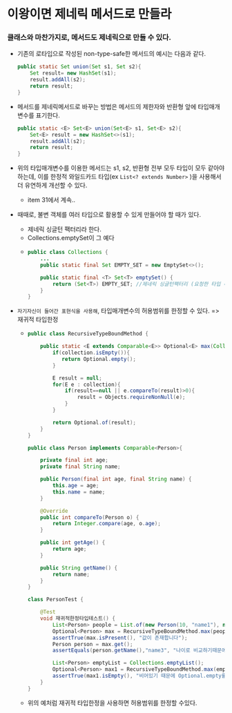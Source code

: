 # 이왕이면 제네릭 메서드로 만들라

### 클래스와 마찬가지로, 메서드도 제네릭으로 만들 수 있다.

+ 기존의 로타입으로 작성된 non-type-safe한 메서드의 예시는 다음과 같다.
    ```java
    public static Set union(Set s1, Set s2){
        Set result= new HashSet(s1);
        result.addAll(s2);
        return result;
    }
    ```

+ 메서드를 제네릭메서드로 바꾸는 방법은 메서드의 제한자와 반환형 앞에 타입매개변수를 표기한다.
    ```java
    public static <E> Set<E> union(Set<E> s1, Set<E> s2){
        Set<E> result = new HashSet<>(s1);
        result.addAll(s2);
        return result;
    }
    ```
  
+ 위의 타입매개변수를 이용한 메서드는 s1, s2, 반환형 전부 모두 타입이 모두 같아야하는데, 이를 한정적 와일드카드 타입(ex `List<? extends Number>` )을 사용해서 더 유연하게 개선할 수 있다.
  + item 31에서 계속..
+ 때때로, 불변 객체를 여러 타입으로 활용할 수 있게 만들어야 할 때가 있다.
  + 제네릭 싱글턴 팩터리라 한다.
  + Collections.emptySet이 그 예다
  + ```java
    public class Collections {
        ...
        public static final Set EMPTY_SET = new EmptySet<>();
    
        public static final <T> Set<T> emptySet() {
            return (Set<T>) EMPTY_SET; //제네릭 싱글턴팩터리 (요청한 타입 매개변수에 맞게 매번 그 객체의 타입을 바꿔주는 방식)
        }
    }
    ```

+ `자기자신이 들어간 표현식을 사용해`, 타입매개변수의 허용범위를 한정할 수 있다. => 재귀적 타입한정
  + ````java
    public class RecursiveTypeBoundMethod {

        public static <E extends Comparable<E>> Optional<E> max(Collection<E> collection) {
            if(collection.isEmpty()){
               return Optional.empty();
            }

            E result = null;
            for(E e : collection){
                if(result==null || e.compareTo(result)>0){
                    result = Objects.requireNonNull(e);
                }
            }

            return Optional.of(result);
        }
    }
    
    public class Person implements Comparable<Person>{

        private final int age;
        private final String name;

        public Person(final int age, final String name) {
            this.age = age;
            this.name = name;
        }

        @Override
        public int compareTo(Person o) {
            return Integer.compare(age, o.age);
        }

        public int getAge() {
            return age;
        }

        public String getName() {
            return name;
        }
    }
    
    class PersonTest {

        @Test
        void 재귀적한정타입테스트() {
            List<Person> people = List.of(new Person(10, "name1"), new Person(20, "name2"), new Person(50, "name3"), new Person(40, "name4"));
            Optional<Person> max = RecursiveTypeBoundMethod.max(people);
            assertTrue(max.isPresent(), "값이 존재합니다");
            Person person = max.get();
            assertEquals(person.getName(),"name3", "나이로 비교하기때문에 name3이 나옵니다.");

            List<Person> emptyList = Collections.emptyList();
            Optional<Person> max1 = RecursiveTypeBoundMethod.max(emptyList);
            assertTrue(max1.isEmpty(), "비어있기 때문에 Optional.empty를 반환합니다.");
        }
    }
    ````
  + 위의 예처럼 재귀적 타입한정을 사용하면 허용범위를 한정할 수있다.